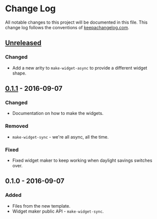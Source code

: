 # Change Log
All notable changes to this project will be documented in this file. This change log follows the conventions of [keepachangelog.com](http://keepachangelog.com/).

## [Unreleased]
### Changed
- Add a new arity to `make-widget-async` to provide a different widget shape.

## [0.1.1] - 2016-09-07
### Changed
- Documentation on how to make the widgets.

### Removed
- `make-widget-sync` - we're all async, all the time.

### Fixed
- Fixed widget maker to keep working when daylight savings switches over.

## 0.1.0 - 2016-09-07
### Added
- Files from the new template.
- Widget maker public API - `make-widget-sync`.

[Unreleased]: https://github.com/your-name/fv/compare/0.1.1...HEAD
[0.1.1]: https://github.com/your-name/fv/compare/0.1.0...0.1.1
